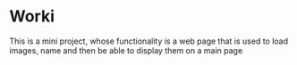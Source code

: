 # Worki
This is a mini project, whose functionality is a web page that is used to load images, name and then be able to display them on a main page
